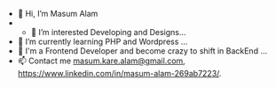 - 👋 Hi, I’m Masum  Alam
- - 👀 I’m interested Developing and Designs...
- 🌱 I’m currently learning PHP and Wordpress ...
- 💞️ I'm a Frontend Developer and become crazy to shift in BackEnd ...
- 📫 Contact me masum.kare.alam@gmail.com, https://www.linkedin.com/in/masum-alam-269ab7223/. 

<!---
alamkare7890/alamkare7890 is a ✨ special ✨ repository because its `README.md` (this file) appears on your GitHub profile.
You can click the Preview link to take a look at your changes.
--->
